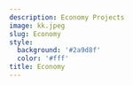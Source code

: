 ```yaml
---
description: Economy Projects
image: kk.jpeg
slug: Economy
style:
  background: '#2a9d8f'
  color: '#fff'
title: Economy
---
```

